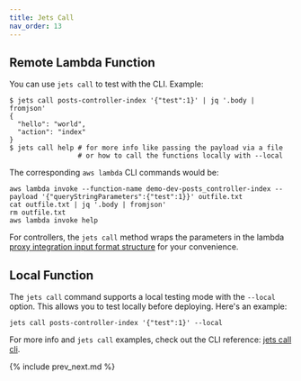 ```yaml
---
title: Jets Call
nav_order: 13
---
```


## Remote Lambda Function

You can use `jets call` to test with the CLI. Example:

    $ jets call posts-controller-index '{"test":1}' | jq '.body | fromjson'
    {
      "hello": "world",
      "action": "index"
    }
    $ jets call help # for more info like passing the payload via a file
                     # or how to call the functions locally with --local

The corresponding `aws lambda` CLI commands would be:

    aws lambda invoke --function-name demo-dev-posts_controller-index --payload '{"queryStringParameters":{"test":1}}' outfile.txt
    cat outfile.txt | jq '.body | fromjson'
    rm outfile.txt
    aws lambda invoke help

For controllers, the `jets call` method wraps the parameters in the lambda [proxy integration input format structure](http://docs.aws.amazon.com/apigateway/latest/developerguide/set-up-lambda-proxy-integrations.html#api-gateway-simple-proxy-for-lambda-input-format) for your convenience.

## Local Function

The `jets call` command supports a local testing mode with the `--local` option.  This allows you to test locally before deploying.  Here's an example:

    jets call posts-controller-index '{"test":1}' --local

For more info and `jets call` examples, check out the CLI reference: [jets call cli](http://rubyonjets.com/reference/jets-call/).

{% include prev_next.md %}